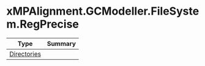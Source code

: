 ﻿
# xMPAlignment.GCModeller.FileSystem.RegPrecise

|Type|Summary|
|----|-------|
|[Directories](./Directories.md)||

